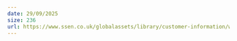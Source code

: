 ```yaml
---
date: 29/09/2025
size: 236 
url: https://www.ssen.co.uk/globalassets/library/customer-information/worst-served-customers-methodology-v1.2.pdf
---
```

